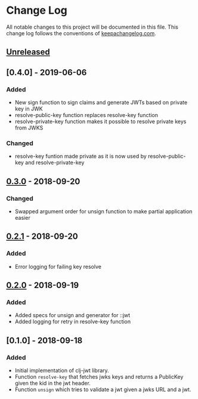 # Change Log
All notable changes to this project will be documented in this file. This change log follows the conventions of [keepachangelog.com](http://keepachangelog.com/).

## [Unreleased]

## [0.4.0] - 2019-06-06
### Added
- New sign function to sign claims and generate JWTs based on private key in JWK
- resolve-public-key function replaces resolve-key function
- resolve-private-key function makes it possible to resolve private keys from JWKS

### Changed
- resolve-key funtion made private as it is now used by resolve-public-key and resolve-private-key

## [0.3.0] - 2018-09-20
### Changed
- Swapped argument order for unsign function to make partial application easier

## [0.2.1] - 2018-09-20
### Added
- Error logging for failing key resolve

## [0.2.0] - 2018-09-19
### Added
- Added specs for unsign and generator for ::jwt
- Added logging for retry in resolve-key function

## [0.1.0] - 2018-09-18
### Added
- Initial implementation of clj-jwt library.
- Function `resolve-key` that fetches jwks keys and returns a PublicKey given the kid in the jwt header.
- Function `unsign` which tries to validate a jwt given a jwks URL and a jwt.

[Unreleased]: https://gitlab.nsd.no/clojure/clj-jwt/compare/0.4.0...HEAD
[0.3.0]: https://gitlab.nsd.no/clojure/clj-jwt/compare/0.3.0...0.4.0
[0.3.0]: https://gitlab.nsd.no/clojure/clj-jwt/compare/0.2.1...0.3.0
[0.2.1]: https://gitlab.nsd.no/clojure/clj-jwt/compare/0.2.0...0.2.1
[0.2.0]: https://gitlab.nsd.no/clojure/clj-jwt/compare/0.1.0...0.2.0
